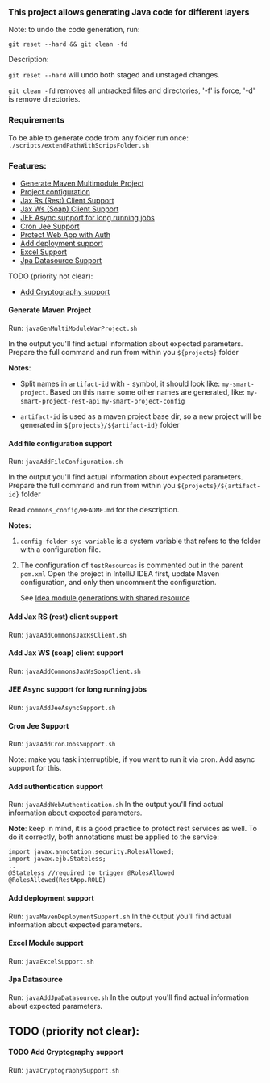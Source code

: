 ### This project allows generating Java code for different layers

  Note: to undo the code generation, run: 

  `git reset --hard && git clean -fd`

  Description:

  `git reset --hard` will undo both staged and unstaged changes.
      
  `git clean -fd` removes all untracked files and directories, '-f' is force, '-d' is remove directories.

### Requirements

  To be able to generate code from any folder run once:
    `./scripts/extendPathWithScripsFolder.sh`

### Features:

- [Generate Maven Multimodule Project](#generate-maven-project)
- [Project configuration](#add-file-configuration-support)
- [Jax Rs (Rest) Client Support](#add-jax-rs-rest-client-support)
- [Jax Ws (Soap) Client Support](#add-jax-ws-soap-client-support)
- [JEE Async support for long running jobs](#jee-async-support-for-long-running-jobs)
- [Cron Jee Support](#cron-jee-support)
- [Protect Web App with Auth](#add-authentication-support)
- [Add deployment support](#add-deployment-support)
- [Excel Support](#excel-module-support)
- [Jpa Datasource Support](#jpa-datasource)

TODO (priority not clear):

- [Add Cryptography support](#99-todo-add-cryptography-support)

#### Generate Maven Project

  Run: `javaGenMultiModuleWarProject.sh`
  
  In the output you'll find actual information about expected parameters.
  Prepare the full command and run from within you `${projects}` folder

  **Notes**:
  
  - Split names in `artifact-id` with `-` symbol, 
    it should look like: `my-smart-project`. 
    Based on this name some other names are generated, like:
    `my-smart-project-rest-api`
    `my-smart-project-config`
    
  - `artifact-id` is used as a maven project base dir, 
    so a new project will be generated in `${projects}/${artifact-id}` folder
    
#### Add file configuration support

  Run: `javaAddFileConfiguration.sh` 
  
  In the output you'll find actual information about expected parameters.
  Prepare the full command and run from within you 
  `${projects}/${artifact-id}` folder

  Read `commons_config/README.md` for the description.
  
  **Notes:** 
  1. `config-folder-sys-variable` is a system variable that refers
     to the folder with a configuration file.
  2. The configuration of `testResources` is commented out in the parent `pom.xml`
     Open the project in IntelliJ IDEA first, 
     update Maven configuration, 
     and only then uncomment the configuration.
     
     See [Idea module generations with shared resource](https://youtrack.jetbrains.com/issue/IDEA-256774)
  
#### Add Jax RS (rest) client support  

  Run: `javaAddCommonsJaxRsClient.sh` 
  
#### Add Jax WS (soap) client support  

  Run: `javaAddCommonsJaxWsSoapClient.sh`   
  
#### JEE Async support for long running jobs

  Run: `javaAddJeeAsyncSupport.sh`
  
#### Cron Jee Support

  Run: `javaAddCronJobsSupport.sh`

  Note: make you task interruptible, if you want to run it via cron. 
  Add async support for this.
  
#### Add authentication support

  Run: `javaAddWebAuthentication.sh`
  In the output you'll find actual information about expected parameters.

  **Note**: keep in mind, it is a good practice to protect rest services as well. 
  To do it correctly, both annotations must be applied to the service:
  ```
  import javax.annotation.security.RolesAllowed;
  import javax.ejb.Stateless;
  ..
  @Stateless //required to trigger @RolesAllowed
  @RolesAllowed(RestApp.ROLE)
  ```
  
#### Add deployment support
  
  Run: `javaMavenDeploymentSupport.sh`
  In the output you'll find actual information about expected parameters.
  
#### Excel Module support  

  Run: `javaExcelSupport.sh`

#### Jpa Datasource 

  Run: `javaAddJpaDatasource.sh`
  In the output you'll find actual information about expected parameters.

## TODO (priority not clear):

#### TODO Add Cryptography support
  
  Run: `javaCryptographySupport.sh`